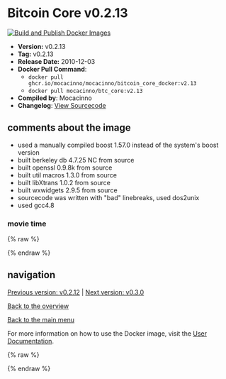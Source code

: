 # Bitcoin Core v0.2.13

[![Build and Publish Docker Images](https://github.com/mocacinno/bitcoin_core_docker/actions/workflows/build-and-publish.yml/badge.svg?branch=v2.13)](https://github.com/mocacinno/bitcoin_core_docker/actions/workflows/build-and-publish.yml)

- **Version:** v0.2.13
- **Tag:** v0.2.13
- **Release Date:** 2010-12-03
- **Docker Pull Command**:
  - `docker pull ghcr.io/mocacinno/mocacinno/bitcoin_core_docker:v2.13`
  - `docker pull mocacinno/btc_core:v2.13`
- **Compiled by**: Mocacinno
- **Changelog**: [View Sourcecode](https://github.com/bitcoin/bitcoin/tree/v0.2.13)

## comments about the image

- used a manually compiled boost 1.57.0 instead of the system's boost version
- built berkeley db 4.7.25 NC from source
- built openssl 0.9.8k from source
- built util macros 1.3.0 from source
- built libXtrans 1.0.2 from source
- built wxwidgets 2.9.5 from source
- sourcecode was written with "bad" linebreaks, used dos2unix
- used gcc4.8

### movie time

{% raw %}
<link rel="stylesheet" href="https://mocacinno.com/asciinema-player.css">
   <div id="fullnode"></div>
   <script src="https://mocacinno.com/asciinema-player.min.js"></script>
   <script>
      AsciinemaPlayer.create('./casts/v0.2.13.cast', document.getElementById('fullnode'));
   </script>
{% endraw %}

## navigation

[Previous version: v0.2.12](./v2.12.md) | [Next version: v0.3.0](./v3.0.md)

[Back to the overview](./Readme.md)

[Back to the main menu](../Readme.md)

For more information on how to use the Docker image, visit the [User Documentation](../userdocs/Readme.md).

<!-- Google tag (gtag.js) -->
{% raw %}
<script async src="https://www.googletagmanager.com/gtag/js?id=G-BPC6NC6FF9"></script>
<script>
  window.dataLayer = window.dataLayer || [];
  function gtag(){dataLayer.push(arguments);}
  gtag('js', new Date());
  gtag('config', 'G-BPC6NC6FF9');
</script>
{% endraw %}

